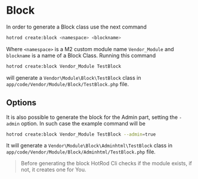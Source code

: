 # Block

In order to generate a Block class use the next command

   ``` bash
   hotrod create:block <namespace> <blockname>
   ```
   
Where `<namespace>` is a M2 custom module name `Vendor_Module` and `blockname` is a name of a Block Class.
Running this command

   ``` bash
   hotrod create:block Vendor_Module TestBlock
   ```
will generate a `Vendor\Module\Block\TestBlock` class in `app/code/Vendor/Module/Block/TestBlock.php` file.

## Options

It is also possible to generate the block for the Admin part, setting the `-admin` option.
In such case the example command will be

   ``` bash
   hotrod create:block Vendor_Module TestBlock --admin=true
   ```
   
It will generate a `Vendor\Module\Block\Adminhtml\TestBlock` class in `app/code/Vendor/Module/Block/Adminhtml/TestBlock.php` file.

> Before generating the block HotRod Cli checks if the module exists, if not, it creates one for You.